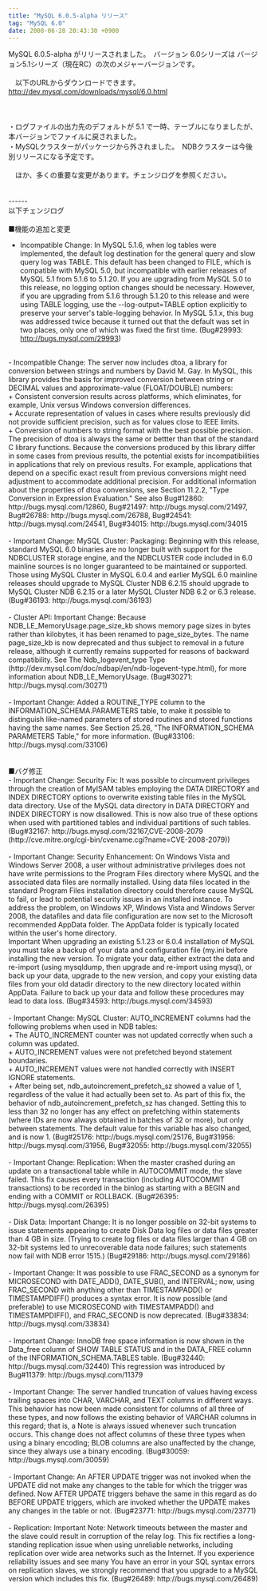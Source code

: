 ```yaml
---
title: "MySQL 6.0.5-alpha リリース"
tag: "MySQL 6.0"
date: 2008-06-28 20:43:30 +0900
---
```


MySQL 6.0.5-alpha がリリースされました。　バージョン 6.0シリーズは バージョン5.1シリーズ（現在RC）の次のメジャーバージョンです。<br>
<br>
　以下のURLからダウンロードできます。<br>
 http://dev.mysql.com/downloads/mysql/6.0.html<br>
<br>
<br>
<br>
・ログファイルの出力先のデフォルトが 5.1 で一時、テーブルになりましたが、本バージョンでファイルに戻されました。<br>
・MySQLクラスターがパッケージから外されました。　NDBクラスターは今後別リリースになる予定です。<br>
<br>
　ほか、多くの重要な変更があります。チェンジログを参照ください。<br>
<br>
<br>
------<br>
以下チェンジログ<br>
<br>
■機能の追加と変更<br>
 - Incompatible Change: In MySQL 5.1.6, when log tables were implemented, the default log destination for the general query and slow query log was TABLE. This default has been changed to FILE, which is compatible with MySQL 5.0, but incompatible with earlier releases of MySQL 5.1 from 5.1.6 to 5.1.20. If you are upgrading from MySQL 5.0 to this release, no logging option changes should be necessary. However, if you are upgrading from 5.1.6 through 5.1.20 to this release and were using TABLE logging, use the --log-output=TABLE option explicitly to preserve your server's table-logging behavior. In MySQL 5.1.x, this bug was addressed twice because it turned out that the default was set in two places, only one of which was fixed the first time. (Bug#29993: http://bugs.mysql.com/29993)<br>
<br>
 - Incompatible Change: The server now includes dtoa, a library for conversion between strings and numbers by David M. Gay. In MySQL, this library provides the basis for improved conversion between string or DECIMAL values and approximate-value (FLOAT/DOUBLE) numbers: <br>
 + Consistent conversion results across platforms, which eliminates, for example, Unix versus Windows conversion differences. <br>
 + Accurate representation of values in cases where results previously did not provide sufficient precision, such as for values close to IEEE limits. <br>
 + Conversion of numbers to string format with the best possible precision. The precision of dtoa is always the same or bettter than that of the standard C library functions. Because the conversions produced by this library differ in some cases from previous results, the potential exists for incompatibilities in applications that rely on previous results. For example, applications that depend on a specific exact result from previous conversions might need adjustment to accommodate additional precision. For additional information about the properties of dtoa conversions, see Section 11.2.2, "Type Conversion in Expression Evaluation." See also Bug#12860: http://bugs.mysql.com/12860, Bug#21497: http://bugs.mysql.com/21497, Bug#26788: http://bugs.mysql.com/26788, Bug#24541: http://bugs.mysql.com/24541, Bug#34015: http://bugs.mysql.com/34015<br>
<br>
 - Important Change: MySQL Cluster: Packaging: Beginning with this release, standard MySQL 6.0 binaries are no longer built with support for the NDBCLUSTER storage engine, and the NDBCLUSTER code included in 6.0 mainline sources is no longer guaranteed to be maintained or supported. Those using MySQL Cluster in MySQL 6.0.4 and earlier MySQL 6.0 mainline releases should upgrade to MySQL Cluster NDB 6.2.15 should upgrade to MySQL Cluster NDB 6.2.15 or a later MySQL Cluster NDB 6.2 or 6.3 release. (Bug#36193: http://bugs.mysql.com/36193)<br>
<br>
 - Cluster API: Important Change: Because NDB_LE_MemoryUsage.page_size_kb shows memory page sizes in bytes rather than kilobytes, it has been renamed to page_size_bytes. The name page_size_kb is now deprecated and thus subject to removal in a future release, although it currently remains supported for reasons of backward compatibility. See The Ndb_logevent_type Type (http://dev.mysql.com/doc/ndbapi/en/ndb-logevent-type.html), for more information about NDB_LE_MemoryUsage. (Bug#30271: http://bugs.mysql.com/30271)<br>
<br>
 - Important Change: Added a ROUTINE_TYPE column to the INFORMATION_SCHEMA.PARAMETERS table, to make it possible to distinguish like-named parameters of stored routines and stored functions having the same names. See Section 25.26, "The INFORMATION_SCHEMA PARAMETERS Table," for more information. (Bug#33106: http://bugs.mysql.com/33106)<br>
<br>
<br>
■バグ修正<br>
 - Important Change: Security Fix: It was possible to circumvent privileges through the creation of MyISAM tables employing the DATA DIRECTORY and INDEX DIRECTORY options to overwrite existing table files in the MySQL data directory. Use of the MySQL data directory in DATA DIRECTORY and INDEX DIRECTORY is now disallowed. This is now also true of these options when used with partitioned tables and individual partitions of such tables.(Bug#32167: http://bugs.mysql.com/32167,CVE-2008-2079 (http://cve.mitre.org/cgi-bin/cvename.cgi?name=CVE-2008-2079))<br>
<br>
 - Important Change: Security Enhancement: On Windows Vista and Windows Server 2008, a user without administrative privileges does not have write permissions to the Program Files directory where MySQL and the associated data files are normally installed. Using data files located in the standard Program Files installation directory could therefore cause MySQL to fail, or lead to potential security issues in an installed instance. To address the problem, on Windows XP, Windows Vista and Windows Server 2008, the datafiles and data file configuration are now set to the Microsoft recommended AppData folder. The AppData folder is typically located within the user's home directory.<br>
 Important When upgrading an existing 5.1.23 or 6.0.4 installation of MySQL you must take a backup of your data and configuration file (my.ini before installing the new version. To migrate your data, either extract the data and re-import (using mysqldump, then upgrade and re-import using mysql), or back up your data, upgrade to the new version, and copy your existing data files from your old datadir directory to the new directory located within AppData. Failure to back up your data and follow these procedures may lead to data loss. (Bug#34593: http://bugs.mysql.com/34593)<br>
<br>
 - Important Change: MySQL Cluster: AUTO_INCREMENT columns had the following problems when used in NDB tables: <br>
  + The AUTO_INCREMENT counter was not updated correctly when such a column was updated. <br>
  + AUTO_INCREMENT values were not prefetched beyond statement boundaries. <br>
  + AUTO_INCREMENT values were not handled correctly with INSERT IGNORE statements. <br>
  + After being set, ndb_autoincrement_prefetch_sz showed a value of 1, regardless of the value it had actually been set to. As part of this fix, the behavior of ndb_autoincrement_prefetch_sz has changed. Setting this to less than 32 no longer has any effect on prefetching within statements (where IDs are now always obtained in batches of 32 or more), but only between statements. The default value for this variable has also changed, and is now 1. (Bug#25176: http://bugs.mysql.com/25176, Bug#31956: http://bugs.mysql.com/31956, Bug#32055: http://bugs.mysql.com/32055)<br>
<br>
 - Important Change: Replication: When the master crashed during an update on a transactional table while in AUTOCOMMIT mode, the slave failed. This fix causes every transaction (including AUTOCOMMIT transactions) to be recorded in the binlog as starting with a BEGIN and ending with a COMMIT or ROLLBACK. (Bug#26395: http://bugs.mysql.com/26395)<br>
<br>
 - Disk Data: Important Change: It is no longer possible on 32-bit systems to issue statements appearing to create Disk Data log files or data files greater than 4 GB in size. (Trying to create log files or data files larger than 4 GB on 32-bit systems led to unrecoverable data node failures; such statements now fail with NDB error 1515.) (Bug#29186: http://bugs.mysql.com/29186)<br>
<br>
 - Important Change: It was possible to use FRAC_SECOND as a synonym for MICROSECOND with DATE_ADD(), DATE_SUB(), and INTERVAL; now, using FRAC_SECOND with anything other than TIMESTAMPADD() or TIMESTAMPDIFF() produces a syntax error. It is now possible (and preferable) to use MICROSECOND with TIMESTAMPADD() and TIMESTAMPDIFF(), and FRAC_SECOND is now deprecated. (Bug#33834: http://bugs.mysql.com/33834)<br>
<br>
 - Important Change: InnoDB free space information is now shown in the Data_free column of SHOW TABLE STATUS and in the DATA_FREE column of the INFORMATION_SCHEMA.TABLES table. (Bug#32440: http://bugs.mysql.com/32440) This regression was introduced by Bug#11379: http://bugs.mysql.com/11379<br>
<br>
 - Important Change: The server handled truncation of values having excess trailing spaces into CHAR, VARCHAR, and TEXT columns in different ways. This behavior has now been made consistent for columns of all three of these types, and now follows the existing behavior of VARCHAR columns in this regard; that is, a Note is always issued whenever such truncation occurs. This change does not affect columns of these three types when using a binary encoding; BLOB columns are also unaffected by the change, since they always use a binary encoding. (Bug#30059: http://bugs.mysql.com/30059)<br>
<br>
 - Important Change: An AFTER UPDATE trigger was not invoked when the UPDATE did not make any changes to the table for which the trigger was defined. Now AFTER UPDATE triggers behave the same in this regard as do BEFORE UPDATE triggers, which are invoked whether the UPDATE makes any changes in the table or not. (Bug#23771: http://bugs.mysql.com/23771)<br>
<br>
 - Replication: Important Note: Network timeouts between the master and the slave could result in corruption of the relay log. This fix rectifies a long-standing replication issue when using unreliable networks, including replication over wide area networks such as the Internet. If you experience reliability issues and see many You have an error in your SQL syntax errors on replication slaves, we strongly recommend that you upgrade to a MySQL version which includes this fix. (Bug#26489: http://bugs.mysql.com/26489)<br>
<br>
